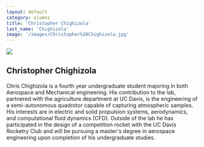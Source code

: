 ```yaml
---
layout: default
category: alumni
title: 'Christopher Chighizola'
last_name: 'Chighizola'
image: '/images/Christopher%20Chighizola.jpg'
---
```


<img src="{{ page.image }}">

<h2 class="team-title">Christopher Chighizola</h2>
<h4 class="team-position"></h4>
<p>Chris Chighizola is a fourth year undergraduate student majoring in both Aerospace and Mechanical engineering. His contribution to the lab, partnered with the agriculture department at UC Davis, is the engineering of a semi-autonomous quadrotor capable of capturing atmospheric samples. His interests are in electric and solid propulsion systems, aerodynamics, and computational fluid dynamics (CFD). Outside of the lab he has participated in the design of a competition rocket with the UC Davis Rocketry Club and will be pursuing a master's degree in aerospace engineering upon completion of his undergraduate studies.</p>
<ul class="team-member-other-info"></ul>
